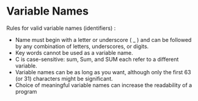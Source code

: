 # Variable Names

Rules for valid variable names (identifiers) :
- Name must begin with a letter or underscore ( _ ) and can be followed by any combination of letters, underscores, or digits.
- Key words cannot be used as a variable name.
- C is case-sensitive: sum, Sum, and SUM each refer to a different variable.
- Variable names can be as long as you want, although only the first 63 (or 31) characters might be significant.
- Choice of meaningful variable names can increase the readability of a program


